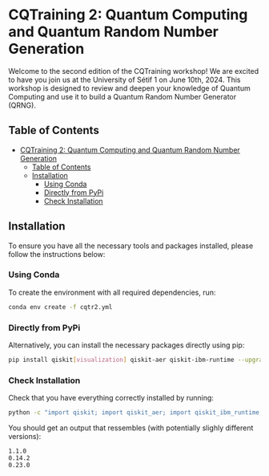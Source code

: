 # CQTraining 2: Quantum Computing and Quantum Random Number Generation

Welcome to the second edition of the CQTraining workshop! We are excited to have you join us at the University of Sétif 1 on June 10th, 2024. This workshop is designed to review and deepen your knowledge of Quantum Computing and use it to build a Quantum Random Number Generator (QRNG).

## Table of Contents
- [CQTraining 2: Quantum Computing and Quantum Random Number Generation](#cqtraining-2-quantum-computing-and-quantum-random-number-generation)
  - [Table of Contents](#table-of-contents)
  - [Installation](#installation)
    - [Using Conda](#using-conda)
    - [Directly from PyPi](#directly-from-pypi)
    - [Check Installation](#check-installation)



## Installation

To ensure you have all the necessary tools and packages installed, please follow the instructions below:

### Using Conda
To create the environment with all required dependencies, run:
```bash
conda env create -f cqtr2.yml
```

### Directly from PyPi
Alternatively, you can install the necessary packages directly using pip:

```bash
pip install qiskit[visualization] qiskit-aer qiskit-ibm-runtime --upgrade
```

### Check Installation
Check that you have everything correctly installed by running:
```bash
python -c "import qiskit; import qiskit_aer; import qiskit_ibm_runtime; print(qiskit.__version__); print(qiskit_aer.__version__); print(qiskit_ibm_runtime.__version__)"
``` 

You should get an output that ressembles (with potentially slighly different versions):
```
1.1.0
0.14.2
0.23.0
```
